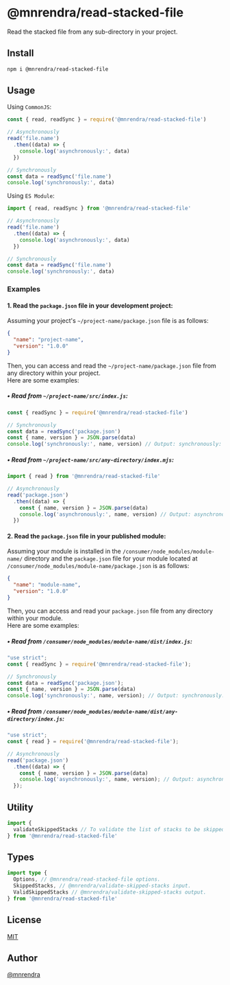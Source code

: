 # @mnrendra/read-stacked-file
Read the stacked file from any sub-directory in your project.

## Install
```bash
npm i @mnrendra/read-stacked-file
```

## Usage

Using `CommonJS`:
```javascript
const { read, readSync } = require('@mnrendra/read-stacked-file')

// Asynchronously
read('file.name')
  .then((data) => {
    console.log('asynchronously:', data)
  })

// Synchronously
const data = readSync('file.name')
console.log('synchronously:', data)
```

Using `ES Module`:
```javascript
import { read, readSync } from '@mnrendra/read-stacked-file'

// Asynchronously
read('file.name')
  .then((data) => {
    console.log('asynchronously:', data)
  })

// Synchronously
const data = readSync('file.name')
console.log('synchronously:', data)
```

### Examples

#### 1. Read the `package.json` file in your development project:
Assuming your project's `~/project-name/package.json` file is as follows:
```json
{
  "name": "project-name",
  "version": "1.0.0"
}
```

Then, you can access and read the `~/project-name/package.json` file from any directory within your project.<br/>
Here are some examples:<br/>

##### • Read from `~/project-name/src/index.js`:
```javascript
const { readSync } = require('@mnrendra/read-stacked-file')

// Synchronously
const data = readSync('package.json')
const { name, version } = JSON.parse(data)
console.log('synchronously:', name, version) // Output: synchronously: project-name 1.0.0
```

##### • Read from `~/project-name/src/any-directory/index.mjs`:
```javascript
import { read } from '@mnrendra/read-stacked-file'

// Asynchronously
read('package.json')
  .then((data) => {
    const { name, version } = JSON.parse(data)
    console.log('asynchronously:', name, version) // Output: asynchronously: project-name 1.0.0
  })
```

#### 2. Read the `package.json` file in your published module:
Assuming your module is installed in the `/consumer/node_modules/module-name/` directory and the `package.json` file for your module located at `/consumer/node_modules/module-name/package.json` is as follows:
```json
{
  "name": "module-name",
  "version": "1.0.0"
}
```

Then, you can access and read your `package.json` file from any directory within your module.<br/>
Here are some examples:<br/>

##### • Read from `/consumer/node_modules/module-name/dist/index.js`:
```javascript
"use strict";
const { readSync } = require('@mnrendra/read-stacked-file');

// Synchronously
const data = readSync('package.json');
const { name, version } = JSON.parse(data)
console.log('synchronously:', name, version); // Output: synchronously: module-name 1.0.0
```

##### • Read from `/consumer/node_modules/module-name/dist/any-directory/index.js`:
```javascript
"use strict";
const { read } = require('@mnrendra/read-stacked-file');

// Asynchronously
read('package.json')
  .then((data) => {
    const { name, version } = JSON.parse(data)
    console.log('asynchronously:', name, version); // Output: asynchronously: module-name 1.0.0
  });
```

## Utility
```javascript
import {
  validateSkippedStacks // To validate the list of stacks to be skipped. More info: @mnrendra/validate-skipped-stacks
} from '@mnrendra/read-stacked-file'
```

## Types
```typescript
import type {
  Options, // @mnrendra/read-stacked-file options.
  SkippedStacks, // @mnrendra/validate-skipped-stacks input.
  ValidSkippedStacks // @mnrendra/validate-skipped-stacks output.
} from '@mnrendra/read-stacked-file'
```

## License
[MIT](https://github.com/mnrendra/read-stacked-file/blob/HEAD/LICENSE)

## Author
[@mnrendra](https://github.com/mnrendra)
